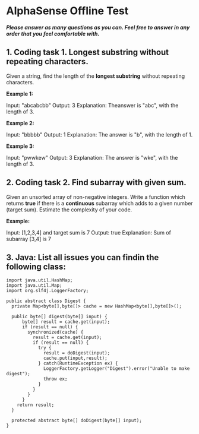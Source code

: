 # AlphaSense Offline Test

**_Please answer as many questions as you can. Feel free to answer in any order that you feel comfortable with._**

## 1. Coding task 1. Longest substring without repeating characters.
  
Given a string, find the length of the **longest substring** without repeating characters.

**Example 1:**

Input: "abcabcbb"
Output: 3
Explanation: Theanswer is "abc", with the length of 3.

**Example 2:**

Input: "bbbbb"
Output: 1
Explanation: The answer is "b", with the length of 1.

**Example 3:**

Input: "pwwkew"
Output: 3
Explanation: The answer is "wke", with the length of 3.

## 2. Coding task 2. Find subarray with given sum.
   
Given an unsorted array of non-negative integers. Write a function which returns **true** if there is a **continuous** subarray
which adds to a given number (target sum). Estimate the complexity of your code.

**Example:**

Input: [1,2,3,4] and target sum is 7
Output: true
Explanation: Sum of subarray [3,4] is 7

## 3. Java: List all issues you can findin the following class:

```$java
import java.util.HashMap;
import java.util.Map;
import org.slf4j.LoggerFactory;

public abstract class Digest {
  private Map<byte[],byte[]> cache = new HashMap<byte[],byte[]>();

  public byte[] digest(byte[] input) {
      byte[] result = cache.get(input);
      if (result == null) {
        synchronized(cache) {
          result = cache.get(input);
          if (result == null) {
            try {
              result = doDigest(input);
              cache.put(input,result);
            } catch(RuntimeException ex) {
              LoggerFactory.getLogger("Digest").error("Unable to make digest");
              throw ex;
            }
          }
        }
      }
    return result;
  }

  protected abstract byte[] doDigest(byte[] input);
}
```
